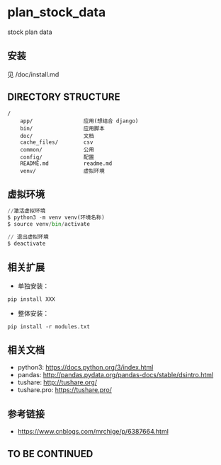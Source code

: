 # plan_stock_data
stock plan data

## 安装
见 /doc/install.md

DIRECTORY STRUCTURE
-------------------

```
/
    app/                应用(想结合 django)
    bin/                应用脚本
    doc/                文档
    cache_files/        csv
    common/             公用
    config/             配置
    README.md           readme.md
    venv/               虚拟环境
```

## 虚拟环境

```python
//激活虚拟环境
$ python3 -m venv venv(环境名称)
$ source venv/bin/activate

// 退出虚拟环境
$ deactivate
```

## 相关扩展
* 单独安装：
```
pip install XXX
```

* 整体安装：
```
pip install -r modules.txt
```
## 相关文档
* python3: https://docs.python.org/3/index.html
* pandas: http://pandas.pydata.org/pandas-docs/stable/dsintro.html
* tushare: http://tushare.org/
* tushare.pro: https://tushare.pro/

## 参考链接
* https://www.cnblogs.com/mrchige/p/6387664.html

## TO BE CONTINUED
